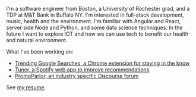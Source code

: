 I'm a software engineer from Boston, a University of Rochester grad, and a TDP at M&T Bank in Buffalo NY. I'm interested in full-stack development, music, health and the environment. I'm familiar with Angular and React, server side Node and Python, and some data science techniques. In the future I want to explore IOT and how we can use tech to benefit our health and natural environment.

What I've been working on:
- [Trending Google Searches, a Chrome extension for staying in the know](https://tommygeiger.com/trending-google-searches)
- [Tuner, a Spotify web app to improve recommendations](https://tommygeiger.com/tuner)
- [PromoParlor, an industry specific Discourse forum](https://promoparlor.com)

See [my resume](https://tommygeiger.com/resume.pdf).
